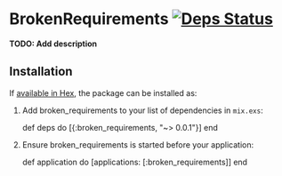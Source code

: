 # BrokenRequirements [![Deps Status](https://beta.hexfaktor.org/badge/all/github/hexfaktor/Elixir-Broken-Requirements.svg)](https://beta.hexfaktor.org/github/hexfaktor/Elixir-Broken-Requirements)

**TODO: Add description**

## Installation

If [available in Hex](https://hex.pm/docs/publish), the package can be installed as:

  1. Add broken_requirements to your list of dependencies in `mix.exs`:

        def deps do
          [{:broken_requirements, "~> 0.0.1"}]
        end

  2. Ensure broken_requirements is started before your application:

        def application do
          [applications: [:broken_requirements]]
        end

